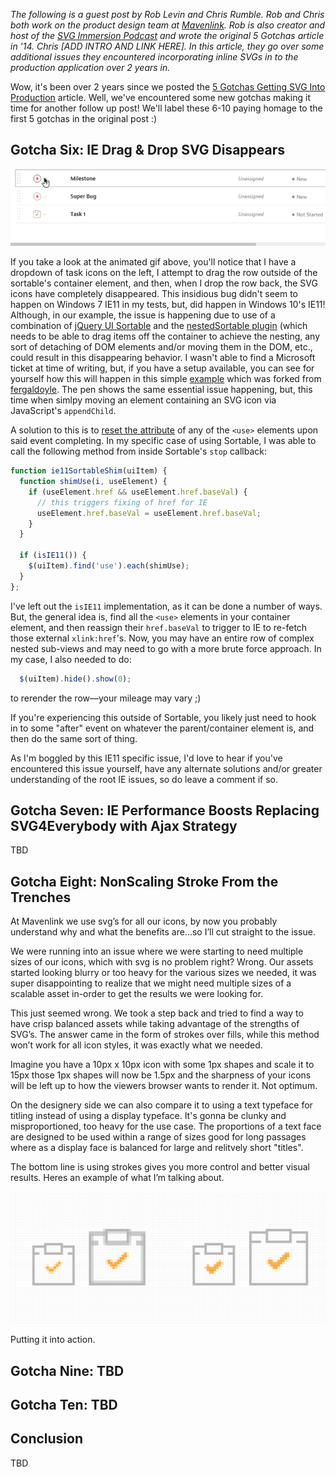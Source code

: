 

<em class="explanation">The following is a guest post by Rob Levin and Chris Rumble. Rob and Chris both work on the product design team at <a href="https://medium.com/mavenlink-product-development">Mavenlink</a>. Rob is also creator and host of the [SVG Immersion Podcast](http://svgimmersion.com/) and wrote the original 5 Gotchas article in '14. Chris [ADD INTRO AND LINK HERE]. In this article, they go over some additional issues they encountered incorporating inline SVGs in to the production application over 2 years in.</em> 

Wow, it's been over 2 years since we posted the [5 Gotchas Getting SVG Into Production](https://css-tricks.com/gotchas-on-getting-svg-into-production/) article. Well, we've encountered some new gotchas making it time for another follow up post! We'll label these 6-10 paying homage to the first 5 gotchas in the original post :)

## Gotcha Six: IE Drag & Drop SVG Disappears

![SVG Disappears After Drag and Drop](./images/IE11-disappearing-svg-after-drag-ot.gif "Disappearing SVG in IE")

If you take a look at the animated gif above, you'll notice that I have a dropdown of task icons on the left, I attempt to drag the row outside of the sortable's container element, and then, when I drop the row back, the SVG icons have completely disappeared. This insidious bug didn't seem to happen on Windows 7 IE11 in my tests, but, did happen in Windows 10's IE11!  Although, in our example, the issue is happening due to use of a combination of [jQuery UI Sortable](https://jqueryui.com/sortable/) and the [nestedSortable plugin](https://github.com/ilikenwf/nestedSortable) (which needs to be able to drag items off the container to achieve the nesting, any sort of detaching of DOM elements and/or moving them in the DOM, etc., could result in this disappearing behavior. I wasn't able to find a Microsoft ticket at time of writing, but, if you have a setup available, you can see for yourself how this will happen in this simple [example](https://codepen.io/roblevin/pen/RgZJLd?editors=1010) which was forked from [fergaldoyle](https://github.com/fergaldoyle). The pen shows the same essential issue happening, but, this time when simlpy moving an element containing an SVG icon via JavaScript's `appendChild`.

A solution to this is to [reset the attribute](https://stackoverflow.com/questions/31900472/use-jquery-to-change-xlinkhref-attribute-of-svg-element/37667689#37667689) of any of the `<use>` elements upon said event completing. In my specific case of using Sortable, I was able to call the following method from inside Sortable's  `stop` callback:

```javascript
function ie11SortableShim(uiItem) {
  function shimUse(i, useElement) {
    if (useElement.href && useElement.href.baseVal) {
      // this triggers fixing of href for IE
      useElement.href.baseVal = useElement.href.baseVal;
    }
  }

  if (isIE11()) {
    $(uiItem).find('use').each(shimUse);
  }
};
```

I've left out the `isIE11` implementation, as it can be done a number of ways. But, the general idea is, find all the `<use>` elements in your container element, and then reassign their `href.baseVal` to trigger to IE to re-fetch those external `xlink:href`'s. Now, you may have an entire row of complex nested sub-views and may need to go with a more brute force approach. In my case, I also needed to do:
```javascript
  $(uiItem).hide().show(0);
```
to rerender the row—your mileage may vary ;)

If you're experiencing this outside of Sortable, you likely just need to hook in to some "after" event on whatever the parent/container element is, and then do the same sort of thing.

As I'm boggled by this IE11 specific issue, I'd love to hear if you've encountered this issue yourself, have any alternate solutions and/or greater understanding of the root IE issues, so do leave a comment if so.

## Gotcha Seven: IE Performance Boosts Replacing SVG4Everybody with Ajax Strategy
TBD

## Gotcha Eight: NonScaling Stroke From the Trenches
At Mavenlink we use svg’s for all our icons, by now you probably understand why and what the benefits are...so I’ll cut straight to the issue.
 
We were running into an issue where we were starting to need multiple sizes of our icons, which with svg is no problem right? Wrong. Our assets started looking blurry or too heavy for the various sizes we needed, it was super disappointing to realize that we might need multiple sizes of a scalable asset in-order to get the results we were looking for.

This just seemed wrong. We took a step back and tried to find a way to have crisp balanced assets while taking advantage of the strengths of SVG’s. The answer came in the form of strokes over fills, while this method won’t work for all icon styles, it was exactly what we needed.

Imagine you have a 10px x 10px icon with some 1px shapes and scale it to 15px those 1px shapes will now be 1.5px and the sharpness of your icons will be left up to how the viewers browser wants to render it. Not optimum.  

On the designery side we can also compare it to using a text typeface for titling instead of using a display typeface. It's gonna be clunky and misproportioned, too heavy for the use case. The proportions of a text face are designed to be used within a range of sizes good for long passages where as a display face is balanced for large and relitvely short "titles". 

The bottom line is using strokes gives you more control and better visual results. Heres an example of what I’m talking about.

![Strokes VS Fills](./images/strokes-vs-fills.png "Strokes VS Fills")

Putting it into action.

## Gotcha Nine: TBD
## Gotcha Ten: TBD

## Conclusion
TBD
